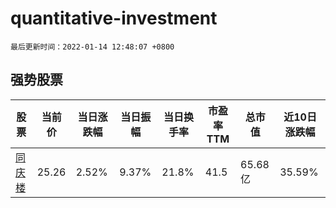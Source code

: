 # quantitative-investment

`最后更新时间：2022-01-14 12:48:07 +0800`

## 强势股票

|股票|当前价|当日涨跌幅|当日振幅|当日换手率|市盈率TTM|总市值|近10日涨跌幅|
|----|----|----|----|----|----|----|----|
|[同庆楼](https://xueqiu.com/S/SH605108)|25.26|2.52%|9.37%|21.8%|41.5|65.68亿|35.59%|
